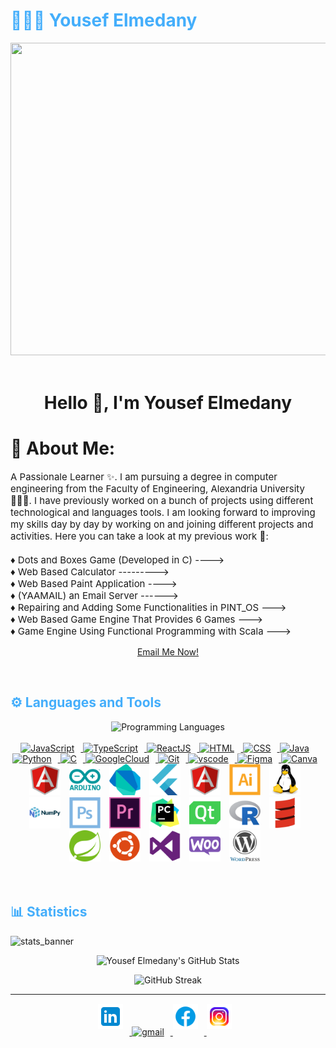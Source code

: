 <h1 style="color: #44AEFB;"> 👨🏻‍💻 Yousef Elmedany </h1>

<div align="center">
<img style="width: 800px; height:500px" src="https://media2.giphy.com/media/wLNuW1tCKRiPmDV5Y4/giphy.gif?cid=ecf05e477jyuxqsmn0grkpreozk1ra2ux2ghdfx5ec91olui&ep=v1_gifs_related&rid=giphy.gif&ct=g">
</div>
<br>
<h1 color="#8B0000" align="center">Hello 👋, I'm Yousef Elmedany</h1>

# 💫 About Me: 
<div>

<p style=" font-size: 15px;" >
    A Passionale Learner ✨. I am pursuing a degree in computer engineering from the Faculty of Engineering, Alexandria University 👨🏻‍💻. I have previously worked on a bunch of projects using different technological and languages tools. I am looking forward to improving my skills day by day by working on and joining different projects and activities.
    Here you can take a look at my previous work 👀:
<br> 
<br> 
&diams; Dots and Boxes Game (Developed in C) ---->  
<br>
&diams; Web Based Calculator ---------> 
<br>
&diams; Web Based Paint Application ---->  
<br>
&diams; (YAAMAIL) an Email Server ------>
<br>
&diams; Repairing and Adding Some Functionalities in PINT_OS --->
<br>
&diams; Web Based Game Engine That Provides 6 Games --->
<br>
&diams; Game Engine Using Functional Programming with Scala --->
<br>
<div align="center">

[Email Me Now!](mailto:yousefelmedany72@gmail.com)
</div>
</p>    
<br>
<!-- Languages and Tools -->
</div>



<h2 style="color: #44AEFB">⚙️ Languages and Tools</h2>
<div align="center" style="display:block;">
    <img width="100px" alt="Programming Languages" src="https://user-images.githubusercontent.com/78341798/194531121-47b0119a-ce00-439d-b586-125f86acb098.png"/> 
</div>
<br>   
<!-- Icons Resources -->
<!-- https://devicon.dev/ -->
<!-- https://cdn.jsdelivr.net/npm/simple-icons@v3/icons/ -->
<div align="center">
  <a href="https://developer.mozilla.org/en-US/docs/Web/JavaScript" target="_blank" rel="noreferrer">
      <img  alt="JavaScript" height="50px" style="padding-right:10px;" src="https://cdn.jsdelivr.net/gh/devicons/devicon/icons/javascript/javascript-plain.svg"/>
  </a>
  <a href="https://www.typescriptlang.org/" target="_blank" rel="noreferrer">
      <img  alt="TypeScript" height="50px" style="padding-right:10px; ;" src="https://cdn.jsdelivr.net/gh/devicons/devicon/icons/typescript/typescript-plain.svg"/>
  </a>
  <a href="https://reactjs.org/" target="_blank" rel="noreferrer">
      <img  alt="ReactJS" height="50px" style="padding-right:10px;" src="https://cdn.jsdelivr.net/gh/devicons/devicon/icons/react/react-original.svg" />
  </a>
  <a href="https://developer.mozilla.org/en-US/docs/Web/HTML" target="_blank" rel="noreferrer">
      <img  alt="HTML" height="50px" style="padding-right:10px;" src="https://cdn.jsdelivr.net/gh/devicons/devicon/icons/html5/html5-original.svg"/>
  </a>
  <a href="https://developer.mozilla.org/en-US/docs/Web/CSS" target="_blank" rel="noreferrer">
      <img  alt="CSS" height="50px" style="padding-right:10px;" src="https://cdn.jsdelivr.net/gh/devicons/devicon/icons/css3/css3-original.svg"/>
  </a>
  <a href="https://www.java.com/en/" target="_blank" rel="noreferrer">
      <img  alt="Java" height="50px" style="padding-right:10px;" src="https://cdn.jsdelivr.net/gh/devicons/devicon/icons/java/java-original.svg"/>
  </a>    
  <a href="https://www.python.org/" target="_blank" rel="noreferrer">
      <img  alt="Python" height="50px" style="padding-right:10px;" src="https://cdn.jsdelivr.net/gh/devicons/devicon/icons/python/python-original.svg"/>
  </a>
  <a href="https://www.cprogramming.com/" target="_blank" rel="noreferrer">
      <img  alt="C" height="50px" style="padding-right:10px;" src="https://cdn.jsdelivr.net/gh/devicons/devicon/icons/c/c-original.svg"/>
  </a>
  <a href="https://cloud.google.com/" target="_blank" rel="noreferrer">
      <img  alt="GoogleCloud" height="50px" style="padding-right:10px;" src="https://cdn.jsdelivr.net/gh/devicons/devicon/icons/googlecloud/googlecloud-original.svg"/> 
  </a>
  <a href="https://git-scm.com/" target="_blank" rel="noreferrer">
      <img  alt="Git" height="50px" style="padding-right:10px;" src="https://cdn.jsdelivr.net/gh/devicons/devicon/icons/git/git-original.svg"/>
  </a>

  <a href="https://code.visualstudio.com/" target="_blank" rel="noreferrer">
      <img  alt="vscode" height="50px" style="padding-right:10px;"src="https://cdn.jsdelivr.net/gh/devicons/devicon/icons/vscode/vscode-original.svg"/>
  </a>
  <a href="https://www.figma.com/" target="_blank" rel="noreferrer">
      <img  alt="Figma" height="50px" style="padding-right:10px;" src="https://cdn.jsdelivr.net/gh/devicons/devicon/icons/figma/figma-original.svg"/> 
  </a>
  <a href="https://www.canva.com/" target="_blank" rel="noreferrer">
      <img  alt="Canva" height="50px" style="padding-right:10px;" src="https://cdn.jsdelivr.net/gh/devicons/devicon/icons/canva/canva-original.svg"/> 
  </a>
    <a target="_blank" rel="noreferrer">
      <img  alt="Angular" height="50px" style="padding-right:10px;" src="https://raw.githubusercontent.com/devicons/devicon/1119b9f84c0290e0f0b38982099a2bd027a48bf1/icons/angularjs/angularjs-original.svg"/> 
  </a>
      <a target="_blank" rel="noreferrer">
      <img  alt="Arduino" height="50px" style="padding-right:10px;" src="https://raw.githubusercontent.com/devicons/devicon/1119b9f84c0290e0f0b38982099a2bd027a48bf1/icons/arduino/arduino-original-wordmark.svg"/> 
  </a>
      <a target="_blank" rel="noreferrer">
      <img  alt="Dart" height="50px" style="padding-right:10px;" src="https://raw.githubusercontent.com/devicons/devicon/1119b9f84c0290e0f0b38982099a2bd027a48bf1/icons/dart/dart-original.svg"/> 
  </a>
      <a target="_blank" rel="noreferrer">
      <img  alt="Angular" height="50px" style="padding-right:10px;" src="https://raw.githubusercontent.com/devicons/devicon/1119b9f84c0290e0f0b38982099a2bd027a48bf1/icons/flutter/flutter-original.svg"/> 
  </a>
      <a target="_blank" rel="noreferrer">
      <img  alt="Flutter" height="50px" style="padding-right:10px;" src="https://raw.githubusercontent.com/devicons/devicon/1119b9f84c0290e0f0b38982099a2bd027a48bf1/icons/angularjs/angularjs-original.svg"/> 
  </a>
      <a target="_blank" rel="noreferrer">
      <img  alt="Illustrator" height="50px" style="padding-right:10px;" src="https://raw.githubusercontent.com/devicons/devicon/1119b9f84c0290e0f0b38982099a2bd027a48bf1/icons/illustrator/illustrator-line.svg"/> 
  </a>
      <a target="_blank" rel="noreferrer">
      <img  alt="Linux" height="50px" style="padding-right:10px;" src="https://raw.githubusercontent.com/devicons/devicon/1119b9f84c0290e0f0b38982099a2bd027a48bf1/icons/linux/linux-original.svg"/> 
  </a>
      <a target="_blank" rel="noreferrer">
      <img  alt="NumPy" height="50px" style="padding-right:10px;" src="https://raw.githubusercontent.com/devicons/devicon/1119b9f84c0290e0f0b38982099a2bd027a48bf1/icons/numpy/numpy-original-wordmark.svg"/> 
  </a>
  </a>
      <a target="_blank" rel="noreferrer">
      <img  alt="Photoshop" height="50px" style="padding-right:10px;" src="https://raw.githubusercontent.com/devicons/devicon/1119b9f84c0290e0f0b38982099a2bd027a48bf1/icons/photoshop/photoshop-line.svg"/> 
  </a>
    </a>
      <a target="_blank" rel="noreferrer">
      <img  alt="Premiere Pro" height="50px" style="padding-right:10px;" src="https://raw.githubusercontent.com/devicons/devicon/1119b9f84c0290e0f0b38982099a2bd027a48bf1/icons/premierepro/premierepro-original.svg"/> 
  </a>
    </a>
      <a target="_blank" rel="noreferrer">
      <img  alt="Pycharm" height="50px" style="padding-right:10px;" src="https://raw.githubusercontent.com/devicons/devicon/1119b9f84c0290e0f0b38982099a2bd027a48bf1/icons/pycharm/pycharm-original.svg"/> 
  </a> 
   </a>
      <a target="_blank" rel="noreferrer">
      <img  alt="Qt Creator" height="50px" style="padding-right:10px;" src="https://raw.githubusercontent.com/devicons/devicon/1119b9f84c0290e0f0b38982099a2bd027a48bf1/icons/qt/qt-original.svg"/> 
  </a> 
  </a>
      <a target="_blank" rel="noreferrer">
      <img  alt="R" height="50px" style="padding-right:10px;" src="https://raw.githubusercontent.com/devicons/devicon/1119b9f84c0290e0f0b38982099a2bd027a48bf1/icons/r/r-original.svg"/> 
  </a>
    </a>
      <a target="_blank" rel="noreferrer">
      <img  alt="Scala" height="50px" style="padding-right:10px;" src="https://raw.githubusercontent.com/devicons/devicon/1119b9f84c0290e0f0b38982099a2bd027a48bf1/icons/scala/scala-original.svg"/> 
  </a>
    </a>
      <a target="_blank" rel="noreferrer">
      <img  alt="Spring" height="50px" style="padding-right:10px;" src="https://raw.githubusercontent.com/devicons/devicon/1119b9f84c0290e0f0b38982099a2bd027a48bf1/icons/spring/spring-original.svg"/> 
  </a>
    </a>
      <a target="_blank" rel="noreferrer">
      <img  alt="Ubuntu" height="50px" style="padding-right:10px;" src="https://raw.githubusercontent.com/devicons/devicon/1119b9f84c0290e0f0b38982099a2bd027a48bf1/icons/ubuntu/ubuntu-plain.svg"/> 
  </a>
    </a>
      <a target="_blank" rel="noreferrer">
      <img  alt="Visula Studio" height="50px" style="padding-right:10px;" src="https://raw.githubusercontent.com/devicons/devicon/1119b9f84c0290e0f0b38982099a2bd027a48bf1/icons/visualstudio/visualstudio-plain.svg"/> 
  </a>
    </a>
      <a target="_blank" rel="noreferrer">
      <img  alt="WooCommerce" height="50px" style="padding-right:10px;" src="https://raw.githubusercontent.com/devicons/devicon/1119b9f84c0290e0f0b38982099a2bd027a48bf1/icons/woocommerce/woocommerce-original.svg"/> 
  </a>
    </a>
      <a target="_blank" rel="noreferrer">
      <img  alt="Wordpress" height="50px" style="padding-right:10px;" src="https://raw.githubusercontent.com/devicons/devicon/1119b9f84c0290e0f0b38982099a2bd027a48bf1/icons/wordpress/wordpress-original.svg"/> 
  </a>
</div>
<br>
<br>

<!-- Statistics -->

<h2 style="color: #44AEFB">📊 Statistics</h2>

![stats_banner](https://user-images.githubusercontent.com/78341798/194534778-d662496c-ae00-4e8d-ae9b-b90912054e7f.gif)

<!-- Begin Stats Cards -->
<!-- Resources:  -->
<!-- Github & Languages Stats: https://github.com/anuraghazra/github-readme-stats --> 
<!-- Streak Stats: https://github.com/denvercoder1/github-readme-streak-stats -->
<!-- Change the value after ?username= to your GitHub username. -->
<div class="stats" align="center">

![Yousef Elmedany's GitHub Stats](https://github-readme-stats.vercel.app/api?username=yousefelmedany&hide=stars&count_private=true&show_icons=true&theme=algolia&border_radius=20)

![GitHub Streak](https://streak-stats.demolab.com?user=yousefelmedany&count_private=true&theme=algolia&border_radius=20)

<!-- compact programming languages layout -->

<!-- ![Most Used Languages](https://github-readme-stats.vercel.app/api/top-langs/?username=yousefelmedany&layout=compact&show_icons=true&theme=algolia&border_radius=20)
</div> -->

<!--  End Stats Cards -->

---
<!-- Begin Footer -->
<!-- Icons Resources -->
<!-- https://devicon.dev/ -->
<div class="footer" align="center" style="margin:15px;">
    </a>
        <a href="https://www.linkedin.com/in/yousef-elmedany/" target="_blank">
        <img style="margin:0 10px 10px 0;" src="https://raw.githubusercontent.com/yousefelmedany/yousefelmedany/a92c7972f38a3b530aadb5192a07a57e1e21ac26/icons8-linkedin.svg" alt="Linkedin" width="40px"/>
    </a>
    </a>
        <a href="mailto:yousefelmedany72@gmail.com" target="_blank">
        <img style="margin:0 10px 10px 0;" src="https://user-images.githubusercontent.com/78341798/194531383-ddb2b774-5bb9-491c-b601-4a4a7d9792fb.svg" alt="gmail" width="40px"/>
    </a>
    <a href="https://www.facebook.com/yousef.elmedany" target="_blank">
        <img style="margin:0 10px 10px 0;" src="https://raw.githubusercontent.com/yousefelmedany/yousefelmedany/d03329e3ca6e4d6050b5b7d19c8b91730610b9ec/icons8-facebook-96.svg" alt="Facebook" width="40px"/>
    </a>
    <a href="https://www.instagram.com/yousefelmedanyy/" target="_blank">
        <img style="margin:0 10px 10px 0;" src="https://raw.githubusercontent.com/yousefelmedany/yousefelmedany/67713962e8db0cbd75681584e428210707e6bfe8/icons8-instagram.svg" alt="Instagram" width="40px"/>
    </a>

</div>
<!-- End Footer -->

<!-- 
🔗 Links 🔗
- My Github Portfolio Page:
https://github.com/ProgrammingGym
- My Github README Code:
https://raw.githubusercontent.com/Pro...
- Youtube Cards:
https://github.com/DenverCoder1/githu...
- Youtube Buttons / Badges :
https://github.com/DenverCoder1/custo...
- Github & Languages Stats Cards:
https://github.com/anuraghazra/github...
- Streak Stats Card:
https://github.com/denvercoder1/githu...
- README Web App Generator 1:
https://rahuldkjain.github.io/gh-prof...
- README Web App Generator 2:
https://arturssmirnovs.github.io/gith...
- SVG Icons Resource1:
https://devicon.dev/
- SVG Icons Resource2:
https://cdn.jsdelivr.net/npm/simple-i...
- SVG Icons Resource3:
https://www.svgrepo.com/
-->
